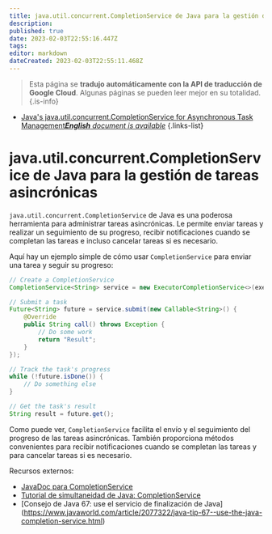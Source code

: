 ```yaml
---
title: java.util.concurrent.CompletionService de Java para la gestión de tareas asincrónicas
description: 
published: true
date: 2023-02-03T22:55:16.447Z
tags: 
editor: markdown
dateCreated: 2023-02-03T22:55:11.468Z
---
```


> Esta página se **tradujo automáticamente con la API de traducción de Google Cloud**.
Algunas páginas se pueden leer mejor en su totalidad.{.is-info}



- [Java's java.util.concurrent.CompletionService for Asynchronous Task Management***English** document is available*](/en/Knowledge-base/Java/java-s-java-util-concurrent-completionservice-for-asynchronous-task-management)
{.links-list}


# java.util.concurrent.CompletionService de Java para la gestión de tareas asincrónicas

`java.util.concurrent.CompletionService` de Java es una poderosa herramienta para administrar tareas asincrónicas. Le permite enviar tareas y realizar un seguimiento de su progreso, recibir notificaciones cuando se completan las tareas e incluso cancelar tareas si es necesario.

Aquí hay un ejemplo simple de cómo usar `CompletionService` para enviar una tarea y seguir su progreso:

```java
// Create a CompletionService
CompletionService<String> service = new ExecutorCompletionService<>(executor);

// Submit a task
Future<String> future = service.submit(new Callable<String>() {
    @Override
    public String call() throws Exception {
        // Do some work
        return "Result";
    }
});

// Track the task's progress
while (!future.isDone()) {
    // Do something else
}

// Get the task's result
String result = future.get();
```

Como puede ver, `CompletionService` facilita el envío y el seguimiento del progreso de las tareas asincrónicas. También proporciona métodos convenientes para recibir notificaciones cuando se completan las tareas y para cancelar tareas si es necesario.

Recursos externos:

- [JavaDoc para CompletionService](https://docs.oracle.com/javase/8/docs/api/java/util/concurrent/CompletionService.html)
- [Tutorial de simultaneidad de Java: CompletionService](https://www.baeldung.com/java-completion-service)
- [Consejo de Java 67: use el servicio de finalización de Java] (https://www.javaworld.com/article/2077322/java-tip-67--use-the-java-completion-service.html)